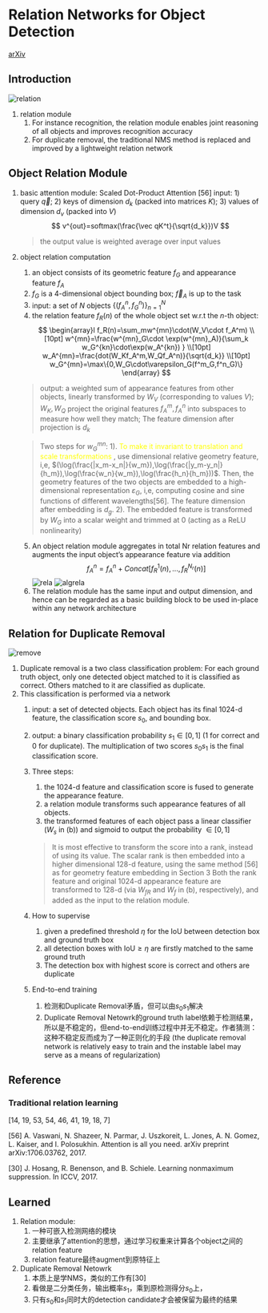 # Relation Networks for Object Detection
[arXiv](https://arxiv.org/abs/1711.11575)

## Introduction
![relation](./.assets/relation.jpg)
1. relation module
   1. For instance recognition, the relation module enables joint reasoning of all objects and improves recognition accuracy
   2. For duplicate removal, the traditional NMS method is replaced and improved by a lightweight relation network
## Object Relation Module
1. basic attention module: Scaled Dot-Product Attention [56]
input: 1) query $\vec q$;  2) keys of dimension $d_k$ (packed into matrices $K$); 3) values of dimension $d_v$ (packed into $V$)
 $$ v^{out}=softmax(\frac{\vec qK^t}{\sqrt{d_k}})V $$
   > the output value is weighted average over input values

2. object relation computation
   1. an object consists of its geometric feature $f_G$ and appearance feature $f_A$
   2. $f_G$ is a 4-dimensional object bounding box; $\vec f_A$ is up to the task
   3. input: a set of $N$ objects $\{(f_A^n,f_G^n)\}_{n=1}^N$
   4. the relation feature $f_R(n)$ of the whole object set w.r.t the $n$-th object:
   $$
   \begin{array}l
   f_R(n)=\sum_mw^{mn}\cdot(W_V\cdot f_A^m) \\[10pt]
   w^{mn}=\frac{w^{mn}_G\cdot \exp(w^{mn}_A)}{\sum_k w_G^{kn}\cdot\exp(w_A^{kn}) } \\[10pt]
   w_A^{mn}=\frac{dot(W_Kf_A^m,W_Qf_A^n)}{\sqrt{d_k}} \\[10pt]
   w_G^{mn}=\max\{0,W_G\cdot\varepsilon_G(f^m_G,f^n_G)\}
   \end{array}
   $$
   > output: a weighted sum of appearance features from other objects, linearly transformed by $W_V$ (corresponding to values $V$);
   $W_K,W_Q$  project the original features $f_A^m,f_A^n$ into subspaces to measure how well they match;
   The feature dimension after projection is $d_k$

   > Two steps for $w^{mn}_G$:
   1). <span style="color:yellow"> To make it invariant to translation and scale transformations </span>, use dimensional relative geometry feature, i,e, $(\log(\frac{|x_m-x_n|}{w_m}),\log(\frac{|y_m-y_n|}{h_m}),\log(\frac{w_n}{w_m}),\log(\frac{h_n}{h_m}))$. Then, the geometry features of the two objects are embedded to a high-dimensional representation $\varepsilon_G$, i,e, computing cosine and sine functions of different wavelengths[56]. The feature dimension after embedding is $d_g$.
   2). The embedded feature is transformed by $W_G$ into a scalar weight and trimmed at $0$ (acting as a ReLU nonlinearity)

   5. An object relation module aggregates in total Nr relation features and augments the input object’s appearance feature via addition
   $$f_A^n=f_A^n+Concat[f_R^1(n),...,f_R^{N_r}(n)]$$
   ![rela](./.assets/rela.jpg)
   ![algrela](./.assets/algrela.jpg)
   6. The relation module has the same input and output dimension, and hence can be regarded as a basic building block to be used in-place within any network architecture

## Relation for Duplicate Removal
![remove](./.assets/remove.jpg)
1. Duplicate removal is a two class classification problem: For each ground truth object, only one detected object matched to it is classified as correct. Others matched to it are classified as duplicate.
2. This classification is performed via a network
   1. input: a set of detected objects. Each object has its final 1024-d feature, the classification score $s_0$, and bounding box.
   2. output: a binary classification probability $s_1\in [0, 1]$ ($1$ for correct and $0$ for duplicate). The multiplication of two scores $s_0s_1$ is the final classification score.
   3. Three steps:
      1. the 1024-d feature and classification score is fused to generate the appearance feature.
      2. a relation module transforms such appearance features of all objects.
      3. the transformed features of each object pass a linear classifier ($W_s$ in (b)) and sigmoid to output the probability $\in [0, 1]$
      > It is most effective to transform the score into a rank, instead of using its value. The scalar rank is then embedded into a higher dimensional 128-d feature, using the same method [56] as for geometry feature embedding in Section 3
      Both the rank feature and original 1024-d appearance feature are transformed to 128-d (via $W_{fR}$ and $W_f$ in (b), respectively), and added as the input to the relation module.

   4. How to supervise
      1. given a predefined threshold $\eta$ for the IoU between detection box and ground truth box
      2. all detection boxes with IoU$\ge\eta$ are firstly matched to the same ground truth
      3. The detection box with highest score is correct and others are duplicate
   5. End-to-end training
      1. 检测和Duplicate Removal矛盾，但可以由$s_0s_1$解决
      2. Duplicate Removal Netowrk的ground truth label依赖于检测结果，所以是不稳定的，但end-to-end训练过程中并无不稳定。作者猜测：这种不稳定反而成为了一种正则化的手段 (the duplicate removal network is relatively easy to train and the instable label may serve as a means of regularization)

## Reference
### Traditional relation learning
[14, 19, 53, 54, 46, 41, 19, 18, 7]

[56] A. Vaswani, N. Shazeer, N. Parmar, J. Uszkoreit, L. Jones, A. N. Gomez, L. Kaiser, and I. Polosukhin. Attention is all you need. arXiv preprint arXiv:1706.03762, 2017.

[30] J. Hosang, R. Benenson, and B. Schiele. Learning nonmaximum suppression. In ICCV, 2017.
## Learned
1. Relation module:
   1. 一种可嵌入检测网络的模块
   2. 主要继承了attention的思想，通过学习权重来计算各个object之间的relation feature
   3. relation feature最终augment到原特征上
2. Duplicate Removal Netowrk
   1. 本质上是学NMS，类似的工作有[30]
   2. 看做是二分类任务，输出概率$s_1$，乘到原检测得分$s_0$上，
   3. 只有$s_0$和$s_1$同时大的detection candidate才会被保留为最终的结果
